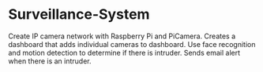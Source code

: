 # Surveillance-System
Create IP camera network with Raspberry Pi and PiCamera. Creates a dashboard that adds individual cameras to dashboard. Use face recognition and motion detection to determine if there is intruder. Sends email alert when there is an intruder.
